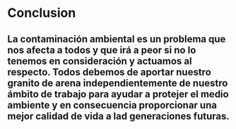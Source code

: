 # Conclusion
## La contaminación ambiental es un problema que nos afecta a todos y que irá a peor si no lo tenemos en consideración y actuamos al respecto. Todos debemos de aportar nuestro granito de arena independientemente de nuestro ámbito de trabajo para ayudar a protejer el medio ambiente y en consecuencia proporcionar una mejor calidad de vida a lad generaciones futuras. 
